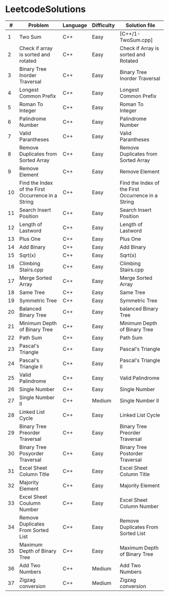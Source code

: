 # LeetcodeSolutions
| #| Problem   | Language |  Difficulty | Solution file     |
|--|-----------|----------|-------------|-------------------|
| 1| Two Sum   | C++      | Easy        | [C++/1-TwoSum.cpp]|
| 2| Check if array is sorted and rotated| C++   | Easy      | Check if Array is sorted and Rotated |
| 3| Binary Tree Inorder Traversal | C++    | Easy    | Binary Tree Inorder Traversal |
| 4| Longest Common Prefix  | C++   | Easy   | Longest Common Prefix  |
| 5| Roman To Integer  | C++   | Easy  | Roman To Integer |
| 6| Palindrome Number  | C++ | Easy  | Palindrome Number  |
| 7| Valid Parantheses  | C++ | Easy | Valid Parantheses  |
| 8| Remove Duplicates from Sorted Array  | C++  | Easy  | Remove Duplicates from Sorted Array |
| 9| Remove Element  | C++ | Easy  | Remove Element  |
|10| Find the Index of the First Occurrence in a String| C++  | Easy  | Find the Index of the First Occurrence in a String|
|11| Search Insert Position | C++  | Easy | Search Insert Position  |
|12| Length of Lastword | C++  | Easy  | Length of Lastword |
|13| Plus One | C++ | Easy | Plus One |
|14| Add Binary | C++ | Easy | Add Binary|
|15| Sqrt(x) | C++ | Easy | Sqrt(x) |
|16| Climbing Stairs.cpp | C++ | Easy | Climbing Stairs.cpp|
|17| Merge Sorted Array | C++ | Easy | Merge Sorted Array |
|18| Same Tree | C++ | Easy | Same Tree |
|19| Symmetric Tree | C++ | Easy | Symmetric Tree |
|20| Balanced Binary Tree | C++ | Easy | balanced Binary Tree|
|21| Minimum Depth of Binary Tree | C++ | Easy | Minimum Depth of Binary Tree |
|22| Path Sum | C++ | Easy | Path Sum |
|23| Pascal's Triangle | C++ | Easy | Pascal's Triangle |
|24| Pascal's Triangle II | C++ | Easy | Pascal's Triangle II |
|25| Valid Palindrome | C++ | Easy | Valid Palindrome |
|26| Single Number | C++ | Easy | Single Number |
|27| Single Number II | C++ | Medium | Single Number II |
|28| Linked List Cycle | C++ | Easy | Linked List Cycle |
|29| Binary Tree Preorder Traversal | C++ | Easy | Binary Tree Preorder Traversal |
|30| Binary Tree Posyorder Traversal | C++ | Easy | Binary Tree Postorder Traversal |
|31| Excel Sheet Column Title | C++ | Easy | Excel Sheet Column Title|
|32| Majority Element | C++ | Easy | Majority Element |
|33| Excel Sheet Coulumn Number | C++ | Easy | Excel Sheet Column Number |
|34| Remove Duplicates From Sorted List | C++ | Easy | Remove Duplicates From Sorted List|
|35| Maximum Depth of Binary Tree | C++ | Easy | Maximum Depth of Binary Tree |
|36| Add Two Numbers | C++ | Medium | Add Two Numbers|
|37| Zigzag conversion | C++ | Medium | Zigzag conversion
